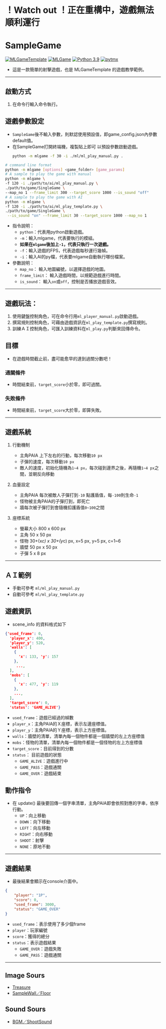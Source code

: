 # ！Watch out ！正在重構中，遊戲無法順利運行
# SampleGame


[![MLGameTemplate](https://img.shields.io/github/v/tag/Jesse-Jumbo/MLGameTemplate)](https://github.com/Jesse-Jumbo/MLGameTemplate/tree/0.4.3)
[![MLGame](https://img.shields.io/badge/MLGame-10.0.0-<COLOR>.svg)](https://github.com/PAIA-Playful-AI-Arena/MLGame)
[![Python 3.9](https://img.shields.io/badge/python-3.9-blue.svg)](https://www.python.org/downloads/release/python-390/)
[![pytmx](https://img.shields.io/badge/pytmx-3.31-blue.svg)](https://github.com/bitcraft/pytmx/releases/tag/v3.31)

- 這是一款簡單的射擊遊戲，也是 MLGameTemplate 的遊戲教學範例。

[//]:# (game gif)

---
## 啟動方式

1. 在命令行輸入命令執行。

## 遊戲參數設定

- `SampleGame`後不輸入參數，則默認使用預設值，即game_config.json內參數default值。
- 在SampleGame打開終端機，複製貼上即可 以預設參數啟動遊戲。
  ```bash
  python -m mlgame -f 30 -i ./ml/ml_play_manual.py .
  ```

```bash
# command line format
python -m mlgame [options] <game_folder> [game_params]
# A sample to play the game with manual
python -m mlgame \
-f 120 -i ./path/to/ai/ml_play_manual.py \
./path/to/game/SingleGame \
--map_no 1 --frame_limit 300 --target_score 1000 --is_sound "off"
# A sample to play the game with AI
python -m mlgame \
-f 120 -i ./path/to/ai/ml_play_template.py \
./path/to/game/SingleGame \
 --is_sound "on" --frame_limit 30 --target_score 1000 --map_no 1
```

- 指令說明：
  - `python`：代表用python啟動遊戲。
  - `-m`：輸入mlgame，代表要執行的模組。
  - **如果在`mlgame`後加上`-1`，代表只執行一次遊戲。**
  - `-f`：輸入遊戲的FPS，代表遊戲每秒運行幾幀。
  - `-i`：輸入AI的py檔，代表要mlgame自動執行哪份檔案。
- 參數說明：
    - `map_no`： 輸入地圖編號，以選擇遊戲的地圖。
    - `frame_limit`： 輸入遊戲時間，以規範遊戲進行時間。
    - `is_sound`： 輸入`on`或`off`，控制是否播放遊戲音效。

---
## 遊戲玩法：
1. 使用鍵盤控制角色，可在命令行用`ml_player_manual.py`啟動遊戲。
2. 撰寫規則控制角色，可藉由遊戲資訊在`ml_play_template.py`撰寫規則。
3. 訓練ＡＩ控制角色，可匯入訓練資料在`ml_play.py`判斷來回傳命令。

## 目標
- 在遊戲時間截止前，盡可能愈早的達到過關分數吧！

### 通關條件
- 時間結束前，`target_score`小於零，即可過關。

### 失敗條件
- 時間結束前，`target_score`大於零，即算失敗。

---
## 遊戲系統

1. 行動機制
   - 主角PAIA 上下左右的行動，每次移動`10 px`
   - 子彈的速度，每次移動`10 px`
   - 敵人的速度，初始化隨機為`1~4 px`，每次碰到邊界之後，再隨機`1~4 px`之間，並朝反向移動

2. 血量設定
   - 主角PAIA 每次被敵人子彈打到`-10` 點護盾值，每`-100`則生命`-1`
   - 怪物被主角PAIA的子彈打到，即死亡
   - 牆每次被子彈打到會隨機扣護盾值`0~100`之間
    
3. 座標系統
    - 螢幕大小 800 x 600 px
    - 主角 50 x 50 px
    - 怪物 30+(x*c) x 30+(y*c) px, x=5 px, y=5 px, c=1~6
    - 牆壁 50 px x 50 px
    - 子彈 5 x 8 px

---
## ＡＩ範例
- 手動可參考 `ml/ml_play_manual.py`
- 自動可參考 `ml/ml_play_template.py`

## 遊戲資訊
- scene_info 的資料格式如下
```json
{'used_frame': 0,
  'player_x': 400,
  'player_y': 520,
  'walls': [
    {
      'x': 133, 'y': 157
    },
     ...,
  ], 
  'mobs': [
    {
      'x': 477, 'y': 119
    },
    ..., 
  ], 
  'target_score': 0, 
  'status': 'GAME_ALIVE'}
```

- `used_frame`：遊戲已經過的幀數
- `player_x`：主角PAIA的Ｘ座標，表示左邊座標值。
- `player_y`：主角PAIA的Ｙ座標，表示上方座標值。
- `walls`：牆壁的清單，清單內每一個物件都是一個牆壁的左上方座標值
- `mobs`：怪物的清單，清單內每一個物件都是一個怪物的左上方座標值
- `target_score`：目前得到的分數
- `status`： 目前遊戲的狀態
    - `GAME_ALIVE`：遊戲進行中
    - `GAME_PASS`：遊戲通關
    - `GAME_OVER`：遊戲結束

## 動作指令
- 在 update() 最後要回傳一個字串清單，主角PAIA即會依照對應的字串，依序行動。
    - `UP`：向上移動
    - `DOWN`：向下移動
    - `LEFT`：向左移動
    - `RIGHT`：向右移動
    - `SHOOT`：射擊
    - `NONE`：原地不動

---
## 遊戲結果
- 最後結果會顯示在console介面中。

```json
{
    "player": "1P",
    "score": 0,
    "used_frame": 3000,
    "status": "GAME_OVER"
}
```

- `used_frame`：表示使用了多少個frame
- `player`：玩家編號
- `score`：獲得的總分
- `status`：表示遊戲結果
  - `GAME_OVER`：遊戲失敗
  - `GAME_PASS`：遊戲通關

---
## Image Sours
- [Treasure](https://opengameart.org/content/treasure-chest-1)
- [SampleWall／Floor](https://opengameart.org/content/wall-grass-rock-stone-wood-and-dirt-480)

## Sound Sours
- [BGM／ShootSound](https://opengameart.org/content/rins-theme-loopable-chiptune-adventurebattle-bgm)
